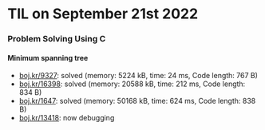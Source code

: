 # **TIL on September 21st 2022**
### Problem Solving Using C
#### Minimum spanning tree
- [boj.kr/9327](../../../Problem%20Solving/boj/Minimum%20spanning%20tree/9327-09-21-2022.cpp): solved (memory: 5224 kB, time: 24 ms, Code length: 767 B)
- [boj.kr/16398](../../../Problem%20Solving/boj/Minimum%20spanning%20tree/16398-09-21-2022.cpp): solved (memory: 20588 kB, time: 212 ms, Code length: 834 B)
- [boj.kr/1647](../../../Problem%20Solving/boj/Minimum%20spanning%20tree/1647-09-21-2022.cpp): solved (memory: 50168 kB, time: 624 ms, Code length: 838 B)
- [boj.kr/13418](../../../Problem%20Solving/boj/Minimum%20spanning%20tree/13418-09-21-2022.cpp): now debugging